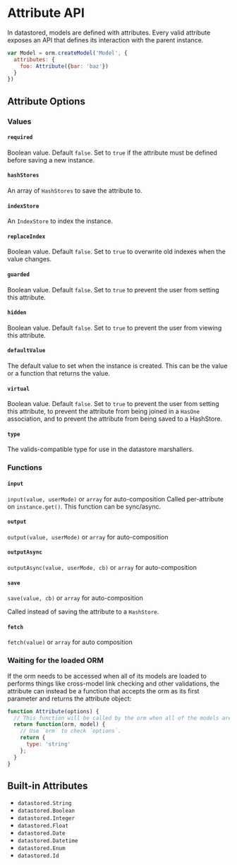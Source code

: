 Attribute API
=============

In datastored, models are defined with attributes. Every valid attribute exposes an API that defines its interaction with the parent instance.

```js
var Model = orm.createModel('Model', {
  attributes: {
    foo: Attribute({bar: 'baz'})
  }
})
```

Attribute Options
-----------------

### Values

#### `required`

Boolean value. Default `false`. Set to `true` if the attribute must be defined before saving a new instance.

#### `hashStores`

An array of `HashStores` to save the attribute to.

#### `indexStore`

An `IndexStore` to index the instance.

#### `replaceIndex`

Boolean value. Default `false`. Set to `true` to overwrite old indexes when the value changes.

#### `guarded`

Boolean value. Default `false`. Set to `true` to prevent the user from setting this attribute.

#### `hidden`

Boolean value. Default `false`. Set to `true` to prevent the user from viewing this attribute.

#### `defaultValue`

The default value to set when the instance is created. This can be the value or a function that returns the value.

#### `virtual`

Boolean value. Default `false`. Set to `true` to prevent the user from setting this attribute, to prevent the attribute from being joined in a `HasOne` association, and to prevent the attribute from being saved to a HashStore.

#### `type`

The valids-compatible type for use in the datastore marshallers.

### Functions

#### `input`

`input(value, userMode)` or `array` for auto-composition
Called per-attribute on `instance.get()`. This function can be sync/async.

#### `output`

`output(value, userMode)` or `array` for auto-composition

#### `outputAsync`

`outputAsync(value, userMode, cb)` or `array` for auto-composition

#### `save`

`save(value, cb)` or `array` for auto-composition

Called instead of saving the attribute to a `HashStore`.

#### `fetch`

`fetch(value)` or `array` for auto composition

### Waiting for the loaded ORM

If the orm needs to be accessed when all of its models are loaded to performs things like cross-model link checking and other validations, the attribute can instead be a function that accepts the orm as its first parameter and returns the attribute object:

```js
function Attribute(options) {
  // This function will be called by the orm when all of the models are loaded.
  return function(orm, model) {
    // Use `orm` to check `options`.
    return {
      type: 'string'
    };
  }
}
```

Built-in Attributes
-------------------

- `datastored.String`
- `datastored.Boolean`
- `datastored.Integer`
- `datastored.Float`
- `datastored.Date`
- `datastored.Datetime`
- `datastored.Enum`
- `datastored.Id`
